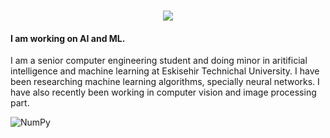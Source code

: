 <h1 align="center">
    <img src="https://readme-typing-svg.herokuapp.com/?font=Righteous&size=35&center=true&vCenter=true&width=500&height=70&duration=4000&lines=+Göksu+Turaç;"/>
</h1>


#### I am working on AI and ML.
I am a senior computer engineering student and doing minor in aritificial intelligence and machine learning at Eskisehir Technichal University. I have been researching machine learning algorithms, specially neural networks. 
I have also recently been working in computer vision and image processing part. 


![NumPy](https://img.shields.io/badge/numpy-%23013243.svg?style=for-the-badge&logo=numpy&logoColor=white)
